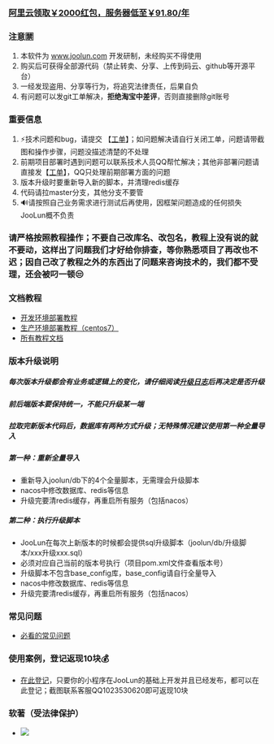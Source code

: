### [阿里云领取￥2000红包，服务器低至￥91.80/年](https://promotion.aliyun.com/ntms/yunparter/invite.html?userCode=ktp7i3ac)
### 注意🈲
1. 本软件为 www.joolun.com 开发研制，未经购买不得使用
1. 购买后可获得全部源代码（禁止转卖、分享、上传到码云、github等开源平台）
1. 一经发现盗用、分享等行为，将追究法律责任，后果自负
2. 有问题可以发git工单解决，**拒绝淘宝中差评**，否则直接删除git账号

### 重要信息
1. ⚡技术问题和bug，请提交 【[工单](http://git.joolun.com/joolun-mp-ma/mp-ma/issues)】；如问题解决请自行关闭工单，问题请带截图和操作步骤，问题没描述清楚的不处理
1. 前期项目部署时遇到问题可以联系技术人员QQ帮忙解决；其他非部署问题请直接发【[工单](http://git.joolun.com/joolun-mp-ma/mp-ma/issues)】，QQ只处理前期部署方面的问题
2. 版本升级时要重新导入新的脚本，并清理redis缓存
3. 代码请拉master分支，其他分支不要管
3. 🔊请按照自己业务需求进行测试后再使用，因框架问题造成的任何损失JooLun概不负责
### 请严格按照教程操作；不要自己改库名、改包名，教程上没有说的就不要动，这样出了问题我们才好给你排查，等你熟悉项目了再改也不迟；因自己改了教程之外的东西出了问题来咨询技术的，我们都不受理，还会被叼一顿😒
### 文档教程
* [开发环境部署教程](https://git.joolun.com/joolun-mp-ma/mp-ma/wiki/%E4%B8%80-%E5%BC%80%E5%8F%91%E7%8E%AF%E5%A2%83%E9%83%A8%E7%BD%B2%E6%95%99%E7%A8%8B)
* [生产环境部署教程（centos7）](https://git.joolun.com/joolun-mp-ma/mp-ma/wiki/%E4%B8%80-%E7%94%9F%E4%BA%A7%E7%8E%AF%E5%A2%83%E9%83%A8%E7%BD%B2%EF%BC%88centos7%EF%BC%89)
* [所有教程文档](http://git.joolun.com/joolun-mp-ma/mp-ma/wiki/_pages)

### 版本升级说明
##### 每次版本升级都会有业务或逻辑上的变化，请仔细阅读[升级日志](https://git.joolun.com/joolun-mp-ma/mp-ma/releases)后再决定是否升级
##### 前后端版本要保持统一，不能只升级某一端
##### 拉取完新版本代码后，数据库有两种方式升级；无特殊情况建议使用第一种全量导入
##### 第一种：重新全量导入
* 重新导入joolun/db下的4个全量脚本，无需理会升级脚本
* nacos中修改数据库、redis等信息
* 升级完要清redis缓存，再重启所有服务（包括nacos）
##### 第二种：执行升级脚本
* JooLun在每次上新版本的时候都会提供sql升级脚本（joolun/db/升级脚本/xxx升级xxx.sql）
* 必须对应自己当前的版本号执行（项目pom.xml文件查看版本号）
* 升级脚本不包含base_config库，base_config请自行全量导入
* nacos中修改数据库、redis等信息
* 升级完要清redis缓存，再重启所有服务（包括nacos）

### 常见问题
* [必看的常见问题](https://git.joolun.com/joolun-mp-ma/mp-ma/issues?q=&type=all&sort=&state=closed&labels=6&milestone=0&assignee=0)

### 使用案例，登记返现10块💰
* [在此登记](http://git.joolun.com/joolun-mp-ma/mp-ma/issues/48)，只要你的小程序在JooLun的基础上开发并且已经发布，都可以在此登记；截图联系客服QQ1023530620即可返现10块

### 软著（受法律保护）
* ![](https://joolun-blog.oss-cn-zhangjiakou.aliyuncs.com/%E8%BD%AF%E8%91%97.jpg)